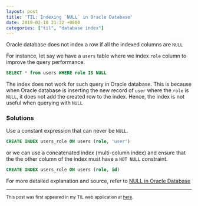 ```yaml
---
layout: post
title: 'TIL: Indexing `NULL` in Oracle Database'
date: 2019-02-18 21:32 +0800
categories: ["til", "database index"]
---
```


Oracle database does not index a row if all the indexed columns are `NULL`

For instance, let say we have a `users` table where we index `role` column to improve the query performance.

```sql
SELECT * from users WHERE role IS NULL
```

The index does not work for such query in Oracle database. This is because when Oracle database is inserting the new record of `user` where the `role` is `NULL`, it does not add the created row to the index. Hence, the index is not useful when querying with `NULL`

### Solutions

Use a constant expression that can never be `NULL`.

```sql
CREATE INDEX users_role ON users (role, 'user')
```

or we can use a concatenated index (multi-column index) and ensure that the the other column of the index must have a `NOT NULL` constraint.

```sql
CREATE INDEX users_role ON users (role, id)
```

For more detailed explanation and source, refer to [NULL in Oracle Database][1]

---
<small>This post was first appeared in my TIL web application at [here](https://til.kaiwern.com/posts/4).

[1]: https://use-the-index-luke.com/sql/where-clause/null
